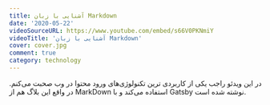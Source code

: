 ```yaml
---
title: آشنایی با زبان Markdown
date: '2020-05-22'
videoSourceURL: https://www.youtube.com/embed/s66V0PKNmiY
videoTitle: 'آشنایی با زبان Markdown'
cover: cover.jpg
comment: true
category: technology
---
```


در این ویدئو راجب یکی از کاربردی ترین تکنولوژی‌های ورود محتوا در وب صحبت می‌کنم.
در واقع این بلاگ هم از MarkDown استفاده می‌کند و با Gatsby نوشته شده است.
